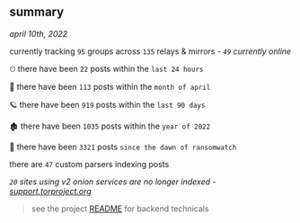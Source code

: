 
## summary
_april 10th, 2022_

currently tracking `95` groups across `135` relays & mirrors - _`49` currently online_

⏲ there have been `22` posts within the `last 24 hours`

🦈 there have been `113` posts within the `month of april`

🪐 there have been `919` posts within the `last 90 days`

🏚 there have been `1035` posts within the `year of 2022`

🦕 there have been `3321` posts `since the dawn of ransomwatch`

there are `47` custom parsers indexing posts

_`20` sites using v2 onion services are no longer indexed - [support.torproject.org](https://support.torproject.org/onionservices/v2-deprecation/)_

> see the project [README](https://github.com/thetanz/ransomwatch#ransomwatch--) for backend technicals
